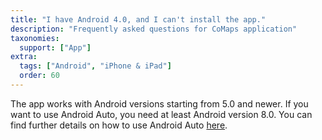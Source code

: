```yaml
---
title: "I have Android 4.0, and I can't install the app."
description: "Frequently asked questions for CoMaps application"
taxonomies:
  support: ["App"]
extra:
  tags: ["Android", "iPhone & iPad"]
  order: 60
---
```


The app works with Android versions starting from 5.0 and newer. If you want to use Android Auto, you need at least Android version 8.0. You can find further details on how to use Android Auto [here](@/support/how-to-use-android-auto/index.md).
